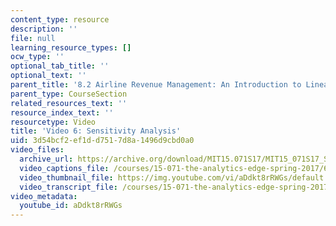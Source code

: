 ```yaml
---
content_type: resource
description: ''
file: null
learning_resource_types: []
ocw_type: ''
optional_tab_title: ''
optional_text: ''
parent_title: '8.2 Airline Revenue Management: An Introduction to Linear Optimization '
parent_type: CourseSection
related_resources_text: ''
resource_index_text: ''
resourcetype: Video
title: 'Video 6: Sensitivity Analysis'
uid: 3d54bcf2-ef1d-d751-7d8a-1496d9cbd0a0
video_files:
  archive_url: https://archive.org/download/MIT15.071S17/MIT15_071S17_Session_8.2.10_300k.mp4
  video_captions_file: /courses/15-071-the-analytics-edge-spring-2017/600e80bb84e15bb09e12baba2f56599e_aDdkt8rRWGs.vtt
  video_thumbnail_file: https://img.youtube.com/vi/aDdkt8rRWGs/default.jpg
  video_transcript_file: /courses/15-071-the-analytics-edge-spring-2017/78552b8bfe538f2496938d46c90b09f9_aDdkt8rRWGs.pdf
video_metadata:
  youtube_id: aDdkt8rRWGs
---
```


